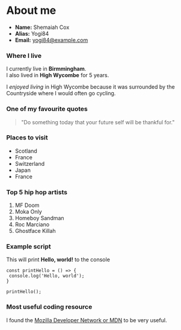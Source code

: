# About me

- **Name:** Shemaiah Cox
- **Alias:** Yogi84
- **Email:** <yogi84@example.com>

### Where I live

I currently live in **Birmmingham**.<br>
I also lived in **High Wycombe** for 5 years.

I *enjoyed living* in High Wycombe because it was surrounded by the Countryside where I would often go cycling.

### One of my favourite quotes

> "Do something today that your future self will be thankful for."


### Places to visit

- Scotland
- France
- Switzerland
- Japan
- France


### Top 5 hip hop artists

1. MF Doom
2. Moka Only
3. Homeboy Sandman
4. Roc Marciano
5. Ghostface Killah


### Example script

This will print **Hello, world!** to the console

    const printHello = () => {
     console.log('Hello, world');
    }
  
    printHello();


### Most useful coding resource

I found the [Mozilla Developer Network or MDN](https://developer.mozilla.org/en-US/) to be very useful.
